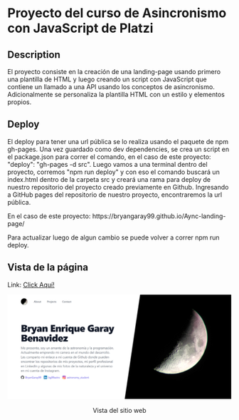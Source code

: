 # Proyecto del curso de Asincronismo con JavaScript de Platzi

## Description 
El proyecto consiste en la creación de una landing-page usando primero una plantilla de HTML 
y luego creando un script con JavaScript que contiene un llamado a una API usando los conceptos de asincronismo. 
Adicionalmente se personaliza la plantilla HTML con un estilo y elementos propios. 

## Deploy 
El deploy para tener una url pública se lo realiza usando el paquete de npm gh-pages. Una vez guardado como dev
dependencies, se crea un script en el package.json para correr el comando, en el caso de este proyecto:
"deploy": "gh-pages -d src". Luego vamos a una terminal dentro del proyecto, corremos "npm run deploy" y con eso
el comando buscará un index.html dentro de la carpeta src y creará una rama para deploy de nuestro repositorio del 
proyecto creado previamente en Github. Ingresando a GitHub pages del repositorio de nuestro proyecto, encontraremos 
la url pública. 
<p>En el caso de este proyecto: https://bryangaray99.github.io/Aync-landing-page/</p>
<p>Para actualizar luego de algun cambio se puede volver a correr npm run deploy.</p>

## Vista de la página 
Link: <a href="https://bryangaray99.github.io/Aync-landing-page/" target="_blank" rel="noopener noreferrer">Click Aquí!</a>

<p align="center">
  <img src="src/assets/preview.png" alt="Preview.png">
  <p align="center">Vista del sitio web</p>
</p>
